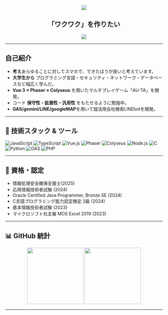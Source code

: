 <!-- ヘッダーバナー -->

<p align="center">
  <img src="https://capsule-render.vercel.app/api?type=venom&colorvenom0:3b82f6,100:9333ea&height=200&section=header&text=otake1006%20|%20学生%20エンジニア&fontColor=000fff&fontSize=60&animation=fadeIn"/>
</p>

<h2 align="center">「ワクワク」を作りたい</h2>

<p align="center">
  <a href="mailto:san-j23008@sangi.jp"><img src="https://img.shields.io/badge/Email-D14836?style=for-the-badge&logo=gmail&logoColor=white"/></a>
</p>

---

##  自己紹介

* **考え**あらゆることに対してスマホで、できたほうが良いと考えています。
* **大学生から** プログラミング言語・セキュリティ・ネットワーク・データベースなど幅広く学んだ。
* **Vue 3 × Phaser × Colyseus** を用いたマルチプレイゲーム「AU-TA」を開発。
* コード **保守性・拡張性・汎用性** をもたせるように勉強中。
* **GAS/gemini/LINE/googleMAP**を用いて就活用会社検索LINEbotを開発。

---

## 🚀 技術スタック & ツール

![JavaScript](https://img.shields.io/badge/-JavaScript-F7DF1E?logo=javascript\&logoColor=black)
![TypeScript](https://img.shields.io/badge/-TypeScript-3178C6?logo=typescript\&logoColor=white)
![Vue.js](https://img.shields.io/badge/-Vue.js-4FC08D?logo=vue.js\&logoColor=white)
![Phaser](https://img.shields.io/badge/-Phaser-3A96DD?logo=phaser\&logoColor=white)
![Colyseus](https://img.shields.io/badge/-Colyseus-4B4DED?logo=colyseus\&logoColor=white)
![Node.js](https://img.shields.io/badge/-Node.js-339933?logo=node.js\&logoColor=white)
![C](https://img.shields.io/badge/-C-A8B9CC?logo=c\&logoColor=white)
![Python](https://img.shields.io/badge/-Python-3776AB?logo=python\&logoColor=white)
![GAS](https://img.shields.io/badge/-Google%20Apps%20Script-4285F4?logo=google\&logoColor=white)
![PHP](https://shields.io/badge/-PHP-3776AB?style=flat&logo=php\&logoColor=white)



---

## 🏅 資格・認定

* 情報処理安全確保支援士(2025)
* 応用情報技術者試験 (2024)
* Oracle Certified Java Programmer, Bronze SE (2024)
* C言語プログラミング能力認定検定 2級 (2024)
* 基本情報技術者試験 (2023)
* マイクロソフト社主催 MOS Excel 2019 (2023)

---

## 📊 GitHub 統計

<p align="center">
  <img src="https://github-readme-stats.vercel.app/api?username=otake1006&show_icons=true&theme=tokyonight&hide_border=true" height="180">
  <img src="https://github-readme-stats.vercel.app/api/top-langs/?username=otake1006&layout=compact&theme=tokyonight&hide_border=true" height="180">
</p>

---



